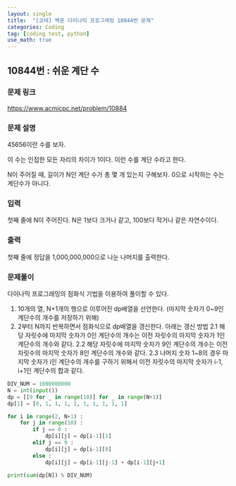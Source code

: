 ```yaml
---
layout: single
title:  "[코테] 백준 다이나믹 프로그래밍 10844번 문제"
categories: Coding
tag: [coding test, python]
use_math: true
---
```


## 10844번 : 쉬운 계단 수
### 문제 링크
<https://www.acmicpc.net/problem/10884>

### 문제 설명
45656이란 수를 보자.

이 수는 인접한 모든 자리의 차이가 1이다. 이런 수를 계단 수라고 한다.

N이 주어질 때, 길이가 N인 계단 수가 총 몇 개 있는지 구해보자. 0으로 시작하는 수는 계단수가 아니다.

### 입력
첫째 줄에 N이 주어진다. N은 1보다 크거나 같고, 100보다 작거나 같은 자연수이다.

### 출력
첫째 줄에 정답을 1,000,000,000으로 나눈 나머지를 출력한다.

### 문제풀이
다이나믹 프로그래밍의 점화식 기법을 이용하여 풀이할 수 있다.

1. 10개의 열, N+1개의 행으로 이루어진 dp배열을 선언한다. (마지막 숫자가 0~9인 계단수의 개수를 저장하기 위해)
2. 2부터 N까지 반복하면서 점화식으로 dp배열을 갱신한다. 아래는 갱신 방법
 2.1 해당 자릿수에 마지막 숫자가 0인 계단수의 개수는 이전 자릿수의 마지막 숫자가 1인 계단수의 개수와 같다.
 2.2 해당 자릿수에 마지막 숫자가 9인 계단수의 개수는 이전 자릿수의 마지막 숫자가 8인 계단수의 개수와 같다.
 2.3 나머지 숫자 1~8의 경우 마지막 숫자가 i인 계단수의 개수를 구하기 위해서 이전 자릿수의 마지막 숫자가 i-1, i+1인 계단수의 합과 같다.


```python
DIV_NUM = 1000000000
N = int(input())
dp = [[0 for _ in range(10)] for _ in range(N+1)]
dp[1] = [0, 1, 1, 1, 1, 1, 1, 1, 1, 1]

for i in range(2, N+1) :
    for j in range(10) :
        if j == 0 :
            dp[i][j] = dp[i-1][1]
        elif j == 9 :
            dp[i][j] = dp[i-1][8]
        else : 
            dp[i][j] = dp[i-1][j-1] + dp[i-1][j+1]

print(sum(dp[N]) % DIV_NUM)
```
